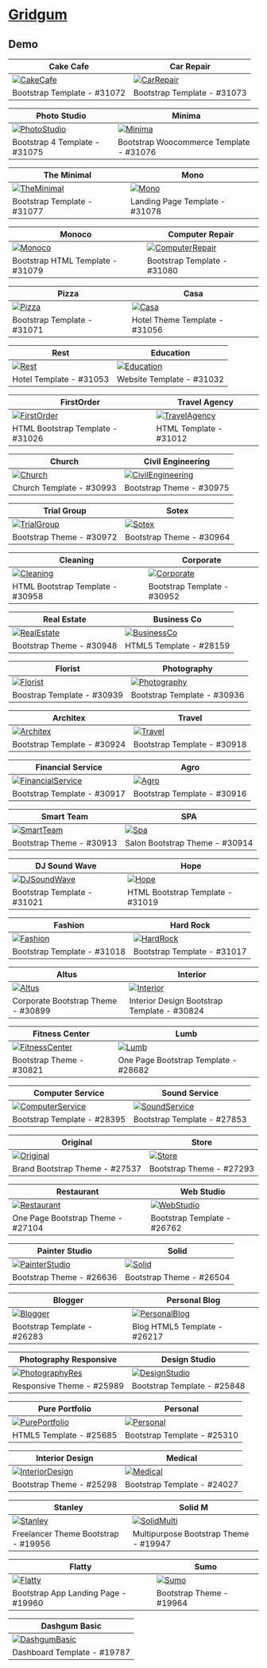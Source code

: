 # [Gridgum](https://gridgum.com)

## Demo
Cake Cafe | Car Repair
--- | ---
[![CakeCafe](https://template.xtramile.id/GG/zSupportImages/CakeCafe.png)](https://template.xtramile.id/GG/CakeCafe) | [![CarRepair](https://template.xtramile.id/GG/zSupportImages/CarRepair.png)](https://template.xtramile.id/GG/CakeCafe)
Bootstrap Template - #31072 | Bootstrap Template - #31073

Photo Studio | Minima
--- | ---
[![PhotoStudio](https://template.xtramile.id/GG/zSupportImages/PhotoStudio.png)](https://template.xtramile.id/GG/PhotoStudio) | [![Minima](https://template.xtramile.id/GG/zSupportImages/Minima.png)](https://template.xtramile.id/GG/Minima)
Bootstrap 4 Template - #31075 | Bootstrap Woocommerce Template - #31076

The Minimal | Mono
--- | ---
[![TheMinimal](https://template.xtramile.id/GG/zSupportImages/TheMinimal.png)](https://template.xtramile.id/GG/TheMinimal) | [![Mono](https://template.xtramile.id/GG/zSupportImages/Mono.png)](https://template.xtramile.id/GG/Mono)
Bootstrap Template - #31077 | Landing Page Template - #31078

Monoco | Computer Repair
--- | ---
[![Monoco](https://template.xtramile.id/GG/zSupportImages/Monoco.png)](https://template.xtramile.id/GG/Monoco) | [![ComputerRepair](https://template.xtramile.id/GG/zSupportImages/ComputerRepair.png)](https://template.xtramile.id/GG/ComputerRepair)
Bootstrap HTML Template - #31079 | Bootstrap Template - #31080

Pizza | Casa
--- | ---
[![Pizza](https://template.xtramile.id/GG/zSupportImages/Pizza.png)](https://template.xtramile.id/GG/Pizza) | [![Casa](https://template.xtramile.id/GG/zSupportImages/Casa.png)](https://template.xtramile.id/GG/Casa)
Bootstrap Template - #31071 | Hotel Theme Template - #31056

Rest | Education
--- | ---
[![Rest](https://template.xtramile.id/GG/zSupportImages/Rest.png)](https://template.xtramile.id/GG/Rest) | [![Education](https://template.xtramile.id/GG/zSupportImages/Education.png)](https://template.xtramile.id/GG/Education)
Hotel Template - #31053 | Website Template - #31032

FirstOrder | Travel Agency
--- | ---
[![FirstOrder](https://template.xtramile.id/GG/zSupportImages/FirstOrder.png)](https://template.xtramile.id/GG/FirstOrder) | [![TravelAgency](https://template.xtramile.id/GG/zSupportImages/TravelAgency.png)](https://template.xtramile.id/GG/TravelAgency)
HTML Bootstrap Template - #31026 | HTML Template - #31012

Church | Civil Engineering
--- | ---
[![Church](https://template.xtramile.id/GG/zSupportImages/Church.png)](https://template.xtramile.id/GG/Church) | [![CivilEngineering](https://template.xtramile.id/GG/zSupportImages/CivilEngineering.png)](https://template.xtramile.id/GG/CivilEngineering)
Church Template - #30993 | Bootstrap Theme - #30975

Trial Group | Sotex
--- | ---
[![TrialGroup](https://template.xtramile.id/GG/zSupportImages/TrialGroup.png)](https://template.xtramile.id/GG/TrialGroup) | [![Sotex](https://template.xtramile.id/GG/zSupportImages/Sotex.png)](https://template.xtramile.id/GG/Sotex)
Bootstrap Theme - #30972 | Bootstrap Theme - #30964

Cleaning | Corporate
--- | ---
[![Cleaning](https://template.xtramile.id/GG/zSupportImages/Cleaning.png)](https://template.xtramile.id/GG/Cleaning) | [![Corporate](https://template.xtramile.id/GG/zSupportImages/Corporate.png)](https://template.xtramile.id/GG/Corporate)
HTML Bootstrap Template - #30958 | Bootstrap Template - #30952

Real Estate | Business Co
--- | ---
[![RealEstate](https://template.xtramile.id/GG/zSupportImages/RealEstate.png)](https://template.xtramile.id/GG/RealEstate) | [![BusinessCo](https://template.xtramile.id/GG/zSupportImages/BusinessCo.png)](https://template.xtramile.id/GG/BusinessCo)
Bootstrap Theme - #30948 | HTML5 Template - #28159

Florist | Photography
--- | ---
[![Florist](https://template.xtramile.id/GG/zSupportImages/Florist.png)](https://template.xtramile.id/GG/Florist) | [![Photography](https://template.xtramile.id/GG/zSupportImages/Photography.png)](https://template.xtramile.id/GG/Photography)
Boostrap Template - #30939 | Bootstrap Template - #30936

Architex | Travel
--- | ---
[![Architex](https://template.xtramile.id/GG/zSupportImages/Architex.png)](https://template.xtramile.id/GG/Architex) | [![Travel](https://template.xtramile.id/GG/zSupportImages/Travel.png)](https://template.xtramile.id/GG/Travel)
Bootstrap Template - #30924 | Bootstrap Template - #30918

Financial Service | Agro
--- | ---
[![FinancialService](https://template.xtramile.id/GG/zSupportImages/FinancialService.png)](https://template.xtramile.id/GG/FinancialService) | [![Agro](https://template.xtramile.id/GG/zSupportImages/Agro.png)](https://template.xtramile.id/GG/Agro)
Bootstrap Template - #30917 | Bootstrap Template - #30916

Smart Team | SPA
--- | ---
[![SmartTeam](https://template.xtramile.id/GG/zSupportImages/SmartTeam.png)](https://template.xtramile.id/GG/SmartTeam) | [![Spa](https://template.xtramile.id/GG/zSupportImages/Spa.png)](https://template.xtramile.id/GG/Spa)
Bootstrap Theme - #30913 | Salon Bootstrap Theme - #30914

DJ Sound Wave | Hope
--- | ---
[![DJSoundWave](https://template.xtramile.id/GG/zSupportImages/DJSoundWave.png)](https://template.xtramile.id/GG/DJSoundWave) | [![Hope](https://template.xtramile.id/GG/zSupportImages/Hope.png)](https://template.xtramile.id/GG/Hope)
Bootstrap Template - #31021 | HTML Bootstrap Template - #31019

Fashion | Hard Rock
--- | ---
[![Fashion](https://template.xtramile.id/GG/zSupportImages/Fashion.png)](https://template.xtramile.id/GG/Fashion) | [![HardRock](https://template.xtramile.id/GG/zSupportImages/HardRock.png)](https://template.xtramile.id/GG/HardRock)
Bootstrap Template - #31018 | Bootstrap Template - #31017

Altus | Interior
--- | ---
[![Altus](https://template.xtramile.id/GG/zSupportImages/Altus.png)](https://template.xtramile.id/GG/Altus) | [![Interior](https://template.xtramile.id/GG/zSupportImages/Interior.png)](https://template.xtramile.id/GG/Interior)
Corporate Bootstrap Theme - #30899 | Interior Design Bootstrap Template - #30824

Fitness Center | Lumb
--- | ---
[![FitnessCenter](https://template.xtramile.id/GG/zSupportImages/FitnessCenter.png)](https://template.xtramile.id/GG/FitnessCenter) | [![Lumb](https://template.xtramile.id/GG/zSupportImages/Lumb.png)](https://template.xtramile.id/GG/Lumb)
Bootstrap Theme - #30821 | One Page Bootstrap Template - #28682

Computer Service | Sound Service
--- | ---
[![ComputerService](https://template.xtramile.id/GG/zSupportImages/ComputerService.png)](https://template.xtramile.id/GG/ComputerService) | [![SoundService](https://template.xtramile.id/GG/zSupportImages/SoundService.png)](https://template.xtramile.id/GG/SoundService)
Bootstrap Template - #28395 | Bootstrap Template - #27853

Original | Store
--- | ---
[![Original](https://template.xtramile.id/GG/zSupportImages/Original.png)](https://template.xtramile.id/GG/Original) | [![Store](https://template.xtramile.id/GG/zSupportImages/Store.png)](https://template.xtramile.id/GG/Store)
Brand Bootstrap Theme - #27537 | Bootstrap Theme - #27293

Restaurant | Web Studio
--- | ---
[![Restaurant](https://template.xtramile.id/GG/zSupportImages/Restaurant.png)](https://template.xtramile.id/GG/Restaurant) | [![WebStudio](https://template.xtramile.id/GG/zSupportImages/WebStudio.png)](https://template.xtramile.id/GG/WebStudio)
One Page Bootstrap Theme - #27104 | Bootstrap Template - #26762

Painter Studio | Solid
--- | ---
[![PainterStudio](https://template.xtramile.id/GG/zSupportImages/PainterStudio.png)](https://template.xtramile.id/GG/PainterStudio) | [![Solid](https://template.xtramile.id/GG/zSupportImages/Solid.png)](https://template.xtramile.id/GG/Solid)
Bootstrap Theme - #26636 | Bootstrap Theme - #26504

Blogger | Personal Blog
--- | ---
[![Blogger](https://template.xtramile.id/GG/zSupportImages/Blogger.png)](https://template.xtramile.id/GG/Blogger) | [![PersonalBlog](https://template.xtramile.id/GG/zSupportImages/PersonalBlog.png)](https://template.xtramile.id/GG/PersonalBlog)
Bootstrap Template - #26283 | Blog HTML5 Template - #26217

Photography Responsive | Design Studio
--- | ---
[![PhotographyRes](https://template.xtramile.id/GG/zSupportImages/PhotographyRes.png)](https://template.xtramile.id/GG/PhotographyRes) | [![DesignStudio](https://template.xtramile.id/GG/zSupportImages/DesignStudio.png)](https://template.xtramile.id/GG/DesignStudio)
Responsive Theme - #25989 | Bootstrap Template - #25848

Pure Portfolio | Personal
--- | ---
[![PurePortfolio](https://template.xtramile.id/GG/zSupportImages/PurePortfolio.png)](https://template.xtramile.id/GG/PurePortfolio) | [![Personal](https://template.xtramile.id/GG/zSupportImages/Personal.png)](https://template.xtramile.id/GG/Personal)
HTML5 Template - #25685 | Bootstrap Template - #25310

Interior Design | Medical
--- | ---
[![InteriorDesign](https://template.xtramile.id/GG/zSupportImages/InteriorDesign.png)](https://template.xtramile.id/GG/InteriorDesign) | [![Medical](https://template.xtramile.id/GG/zSupportImages/Medical.png)](https://template.xtramile.id/GG/Medical)
Bootstrap Theme - #25298 | Bootstrap Template - #24027

Stanley | Solid M
--- | ---
[![Stanley](https://template.xtramile.id/GG/zSupportImages/Stanley.png)](https://template.xtramile.id/GG/Stanley) | [![SolidMulti](https://template.xtramile.id/GG/zSupportImages/SolidMulti.png)](https://template.xtramile.id/GG/SolidMulti)
Freelancer Theme Bootstrap - #19956 | Multipurpose Bootstrap Theme - #19947

Flatty | Sumo
--- | ---
[![Flatty](https://template.xtramile.id/GG/zSupportImages/Flatty.png)](https://template.xtramile.id/GG/Flatty) | [![Sumo](https://template.xtramile.id/GG/zSupportImages/Sumo.png)](https://template.xtramile.id/GG/Sumo)
Bootstrap App Landing Page - #19960 | Bootstrap Theme - #19964

Dashgum Basic |
--- |
[![DashgumBasic](https://template.xtramile.id/GG/zSupportImages/DashgumBasic.png)](https://template.xtramile.id/GG/DashgumBasic) |
Dashboard Template - #19787 |